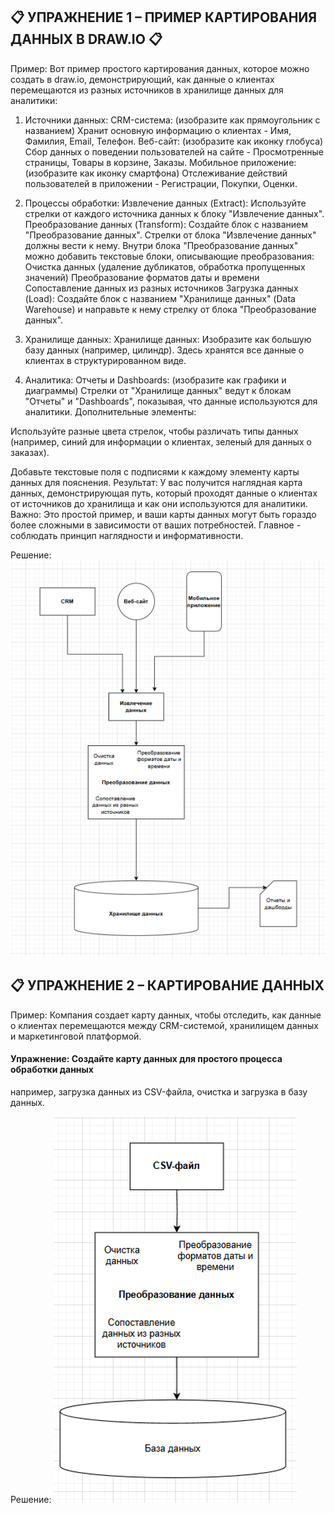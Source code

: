 ## 📋 УПРАЖНЕНИЕ 1 – ПРИМЕР КАРТИРОВАНИЯ ДАННЫХ В DRAW.IO 📋
Пример: Вот пример простого картирования данных, которое можно создать в draw.io, демонстрирующий, как данные о клиентах перемещаются из разных источников в хранилище данных для аналитики:

1. Источники данных:
CRM-система: (изобразите как прямоугольник с названием) Хранит основную информацию о клиентах - Имя, Фамилия, Email, Телефон.
Веб-сайт: (изобразите как иконку глобуса) Сбор данных о поведении пользователей на сайте - Просмотренные страницы, Товары в корзине, Заказы.
Мобильное приложение: (изобразите как иконку смартфона) Отслеживание действий пользователей в приложении - Регистрации, Покупки, Оценки.

2. Процессы обработки:
Извлечение данных (Extract): Используйте стрелки от каждого источника данных к блоку "Извлечение данных".
Преобразование данных (Transform): Создайте блок с названием "Преобразование данных". Стрелки от блока "Извлечение данных" должны вести к нему. Внутри блока "Преобразование данных" можно добавить текстовые блоки, описывающие преобразования:
Очистка данных (удаление дубликатов, обработка пропущенных значений)
Преобразование форматов даты и времени
Сопоставление данных из разных источников
Загрузка данных (Load): Создайте блок с названием "Хранилище данных" (Data Warehouse) и направьте к нему стрелку от блока "Преобразование данных".

3. Хранилище данных:
Хранилище данных: Изобразите как большую базу данных (например, цилиндр). Здесь хранятся все данные о клиентах в структурированном виде.

4. Аналитика:
Отчеты и Dashboards: (изобразите как графики и диаграммы) Стрелки от "Хранилище данных" ведут к блокам "Отчеты" и "Dashboards", показывая, что данные используются для аналитики.
Дополнительные элементы:

Используйте разные цвета стрелок, чтобы различать типы данных (например, синий для информации о клиентах, зеленый для данных о заказах).

Добавьте текстовые поля с подписями к каждому элементу карты данных для пояснения.
Результат: У вас получится наглядная карта данных, демонстрирующая путь, который проходят данные о клиентах от источников до хранилища и как они используются для аналитики.
Важно: Это простой пример, и ваши карты данных могут быть гораздо более сложными в зависимости от ваших потребностей. Главное - соблюдать принцип наглядности и информативности.

Решение:
![](../images/02_03_1.png)

## 📋 УПРАЖНЕНИЕ 2 – КАРТИРОВАНИЕ ДАННЫХ
Пример: Компания создает карту данных, чтобы отследить, как данные о клиентах перемещаются между CRM-системой, хранилищем данных и маркетинговой платформой.

#### Упражнение: Создайте карту данных для простого процесса обработки данных
например, загрузка данных из CSV-файла, очистка и загрузка в базу данных.

Решение:
![](../images/02_03_2.png)